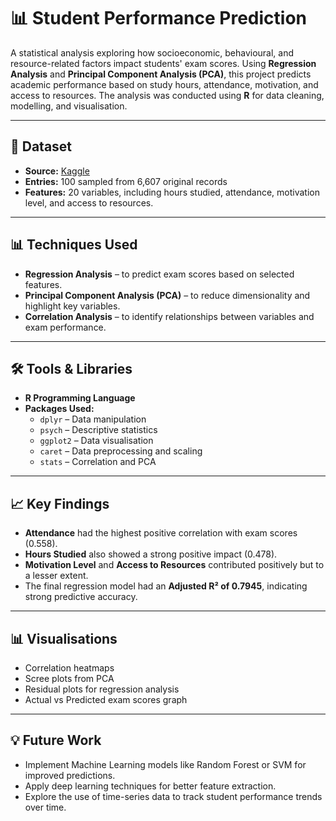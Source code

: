# 📊 Student Performance Prediction

A statistical analysis exploring how socioeconomic, behavioural, and resource-related factors impact students' exam scores. Using **Regression Analysis** and **Principal Component Analysis (PCA)**, this project predicts academic performance based on study hours, attendance, motivation, and access to resources. The analysis was conducted using **R** for data cleaning, modelling, and visualisation.

---

## 📁 Dataset
- **Source:** [Kaggle](https://www.kaggle.com/datasets)  
- **Entries:** 100 sampled from 6,607 original records  
- **Features:** 20 variables, including hours studied, attendance, motivation level, and access to resources.

---

## 📊 Techniques Used
- **Regression Analysis** – to predict exam scores based on selected features.
- **Principal Component Analysis (PCA)** – to reduce dimensionality and highlight key variables.
- **Correlation Analysis** – to identify relationships between variables and exam performance.

---

## 🛠 Tools & Libraries
- **R Programming Language**  
- **Packages Used:**
  - `dplyr` – Data manipulation  
  - `psych` – Descriptive statistics  
  - `ggplot2` – Data visualisation  
  - `caret` – Data preprocessing and scaling  
  - `stats` – Correlation and PCA

---

## 📈 Key Findings
- **Attendance** had the highest positive correlation with exam scores (0.558).
- **Hours Studied** also showed a strong positive impact (0.478).
- **Motivation Level** and **Access to Resources** contributed positively but to a lesser extent.
- The final regression model had an **Adjusted R² of 0.7945**, indicating strong predictive accuracy.

---

## 📊 Visualisations
- Correlation heatmaps  
- Scree plots from PCA  
- Residual plots for regression analysis  
- Actual vs Predicted exam scores graph  

---


## 💡 Future Work

- Implement Machine Learning models like Random Forest or SVM for improved predictions.
- Apply deep learning techniques for better feature extraction.
- Explore the use of time-series data to track student performance trends over time.



